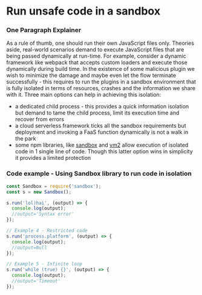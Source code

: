# Run unsafe code in a sandbox

### One Paragraph Explainer

As a rule of thumb, one should run their own JavaScript files only. Theories aside, real-world scenarios demand to execute JavaScript files that are being passed dynamically at run-time. For example, consider a dynamic framework like webpack that accepts custom loaders and execute those dynamically during build time. In the existence of some malicious plugin we wish to minimize the damage and maybe even let the flow terminate successfully - this requires to run the plugins in a sandbox environment that is fully isolated in terms of resources, crashes and the information we share with it. Three main options can help in achieving this isolation: 

- a dedicated child process - this provides a quick information isolation but demand to tame the child process, limit its execution time and recover from errors
- a cloud serverless framework ticks all the sandbox requirements but deployment and invoking a FaaS function dynamically is not a walk in the park
- some npm libraries, like [sandbox](https://www.npmjs.com/package/sandbox) and [vm2](https://www.npmjs.com/package/vm2) allow execution of isolated code in 1 single line of code. Though this latter option wins in simplicity it provides a limited protection

### Code example - Using Sandbox library to run code in isolation

```javascript
const Sandbox = require('sandbox');
const s = new Sandbox();

s.run('lol)hai', (output) => {
  console.log(output);
  //output='Syntax error'
});

// Example 4 - Restricted code
s.run('process.platform', (output) => {
  console.log(output);
  //output=Null
});

// Example 5 - Infinite loop
s.run('while (true) {}', (output) => {
  console.log(output);
  //output='Timeout'
});
```

